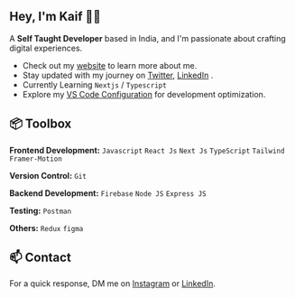 ## Hey, I'm Kaif 👋🏽 

A __Self Taught Developer__ based in India, and I'm passionate about crafting digital experiences. 

- Check out my [website](https://kaif-reactportfolio.vercel.app/) to learn more about me.
- Stay updated with my journey on [Twitter](https://twitter.com/Shaikhkaif), [LinkedIn](https://www.linkedin.com/in/shaikh-kaif-62ba3725b/) .
- Currently Learning `Nextjs` / `Typescript`
- Explore my [VS Code Configuration](https://github.com/sk-kaif/.vsCode) for development optimization.

  
## 📦 Toolbox

**Frontend Development:** `Javascript` `React Js` `Next Js` `TypeScript` `Tailwind` `Framer-Motion`
 
**Version Control:** `Git`  

**Backend Development:** `Firebase` `Node JS` `Express JS`

**Testing:** `Postman` 

**Others:** `Redux` `figma`
 

## 📫 Contact

 For a quick response, DM me on [Instagram](https://www.instagram.com/shaikhhkaaif/) or [LinkedIn](https://www.linkedin.com/in/shaikh-kaif-62ba3725b/). 
 
